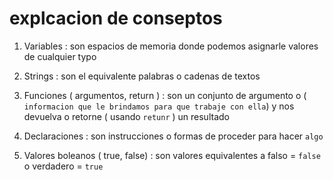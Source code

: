 # explcacion de conseptos

1. Variables :
    son espacios de memoria donde podemos asignarle valores de cualquier typo

2. Strings :
    son el equivalente palabras o cadenas de textos

3. Funciones ( argumentos, return ) :
    son un conjunto de argumento o ( `informacion que le brindamos para que trabaje con ella`) y nos devuelva o retorne ( usando `retunr` ) un resultado

4. Declaraciones :
    son instrucciones o formas de proceder para hacer `algo` 

5. Valores boleanos ( true, false) :
    son valores equivalentes a falso = `false` o verdadero = `true`